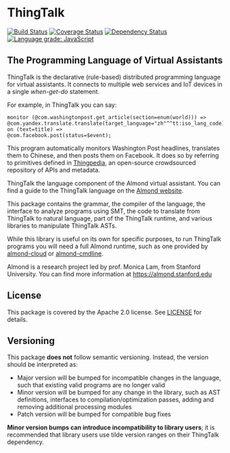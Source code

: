 # ThingTalk

[![Build Status](https://travis-ci.com/stanford-oval/thingtalk.svg?branch=master)](https://travis-ci.com/stanford-oval/thingtalk) [![Coverage Status](https://coveralls.io/repos/github/stanford-oval/thingtalk/badge.svg?branch=master)](https://coveralls.io/github/stanford-oval/thingtalk?branch=master) [![Dependency Status](https://david-dm.org/stanford-oval/thingtalk/status.svg)](https://david-dm.org/stanford-oval/thingtalk) [![Language grade: JavaScript](https://img.shields.io/lgtm/grade/javascript/g/stanford-oval/thingtalk.svg?logo=lgtm&logoWidth=18)](https://lgtm.com/projects/g/stanford-oval/thingtalk/context:javascript)

## The Programming Language of Virtual Assistants

ThingTalk is the declarative (rule-based) distributed programming
language for virtual assistants. It connects to multiple web services
and IoT devices in a single _when-get-do_ statement.

For example, in ThingTalk you can say:
```
monitor (@com.washingtonpost.get_article(section=enum(world))) => @com.yandex.translate.translate(target_language="zh"^^tt:iso_lang_code) on (text=title) =>
@com.facebook.post(status=$event);
```

This program automatically monitors Washington Post headlines, translates them to Chinese, and then posts them on Facebook.
It does so by referring to primitives defined in [Thingpedia](https://thingpedia.stanford.edu), an open-source crowdsourced repository of APIs and metadata.

ThingTalk the language component of the Almond virtual assistant.
You can find a guide to the ThingTalk language on the [Almond website](https://almond.stanford.edu/thingpedia/developers/thingtalk-intro.md).

This package contains the grammar, the compiler of the language,
the interface to analyze programs using SMT, the code to translate
from ThingTalk to natural language, part of the ThingTalk runtime,
and various libraries to manipulate ThingTalk ASTs.

While this library is useful on its own for specific purposes, to
run ThingTalk programs you will need a full Almond runtime, such
as one provided by [almond-cloud](https://github.com/stanford-oval/almond-cloud)
or [almond-cmdline](https://github.com/stanford-oval/almond-cmdline).

Almond is a research project led by prof. Monica Lam,
from Stanford University.  You can find more information at
<https://almond.stanford.edu>

## License

This package is covered by the Apache 2.0 license. See [LICENSE](LICENSE) for details.

## Versioning

This package **does not** follow semantic versioning. Instead, the version should
be interpreted as:

- Major version will be bumped for incompatible changes in the language, such that
  existing valid programs are no longer valid
- Minor version will be bumped for any change in the library, such as AST definitions,
  interfaces to compilation/optimization passes, adding and removing additional processing
  modules
- Patch version will be bumped for compatible bug fixes

**Minor version bumps can introduce incompatibility to library users**; it is
recommended that library users use tilde version ranges on their ThingTalk dependency.
